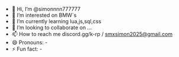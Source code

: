 - 👋 Hi, I’m @simonnnn777777
- 👀 I’m interested on BMW´s
- 🌱 I’m currently learning lua,js,sql,css
- 💞️ I’m looking to collaborate on ...
- 📫 How to reach me discord.gg/k-rp / smxsimon2025@gmail.com
- 😄 Pronouns: -
- ⚡ Fun fact: -

<!---
simonnnn777777/simonnnn777777 is a ✨ special ✨ repository because its `README.md` (this file) appears on your GitHub profile.
You can click the Preview link to take a look at your changes.
--->
